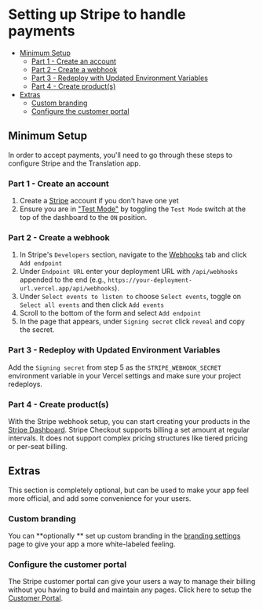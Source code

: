 <h1>Setting up Stripe to handle payments</h1>

- [Minimum Setup](#minimum-setup)
  - [Part 1 - Create an account](#part-1---create-an-account)
  - [Part 2 - Create a webhook](#part-2---create-a-webhook)
  - [Part 3 - Redeploy with Updated Environment Variables](#part-3---redeploy-with-updated-environment-variables)
  - [Part 4 - Create product(s)](#part-4---create-products)
- [Extras](#extras)
  - [Custom branding](#custom-branding)
  - [Configure the customer portal](#configure-the-customer-portal)

## Minimum Setup

In order to accept payments, you'll need to go through these steps to configure Stripe and the Translation app.

### Part 1 - Create an account

1. Create a [Stripe](https://stripe.com/) account if you don't have one yet
2. Ensure you are in ["Test Mode"](https://stripe.com/docs/testing) by toggling the `Test Mode` switch at the top of the dashboard to the `ON` position.
  
### Part 2 - Create a webhook

1. In Stripe's `Developers` section, navigate to the [Webhooks](https://dashboard.stripe.com/test/webhooks) tab and click `Add endpoint`
2. Under `Endpoint URL` enter your deployment URL with `/api/webhooks` appended to the end (e.g., `https://your-deployment-url.vercel.app/api/webhooks`).
3. Under `Select events to listen to` choose `Select events`, toggle on `Select all events` and then click `Add events`
4. Scroll to the bottom of the form and select `Add endpoint`
5. In the page that appears, under `Signing secret` click `reveal` and copy the secret.

### Part 3 - Redeploy with Updated Environment Variables

Add the `Signing secret` from step 5 as the `STRIPE_WEBHOOK_SECRET` environment variable in your Vercel settings and make sure your project redeploys.

### Part 4 - Create product(s)

With the Stripe webhook setup, you can start creating your products in the [Stripe Dashboard](https://dashboard.stripe.com/test/products). Stripe Checkout supports billing a set amount at regular intervals. It does not support complex pricing structures like tiered pricing or per-seat billing.

<!-- TODO @Noah: Lay out instructions on how to create the first product that can add a bare-minimum monetization loop to the starter project. -->


## Extras 

This section is completely optional, but can be used to make your app feel more official, and add some convenience for your users.

### Custom branding

You can **optionally ** set up custom branding in the [branding settings](https://dashboard.stripe.com/settings/branding) page to give your app a more white-labeled feeling.

### Configure the customer portal

The Stripe customer portal can give your users a way to manage their billing without you having to build and maintain any pages. Click here to setup the [Customer Portal](https://dashboard.stripe.com/test/settings/billing/portal).